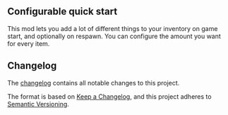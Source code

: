 Configurable quick start
------------------------

This mod lets you add a lot of different things to your inventory on game start, and optionally on respawn. 
You can configure the amount you want for every item.

Changelog
---------
The [changelog](changelog.txt) contains all notable changes to this project.

The format is based on [Keep a Changelog](https://keepachangelog.com/en/1.0.0/),
and this project adheres to [Semantic Versioning](https://semver.org/spec/v2.0.0.html).
